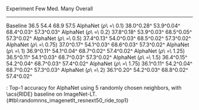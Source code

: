 Experiment                      Few        Med.        Many     Overall
-----------------------  ----------  ----------  ----------  ----------
Baseline                       36.5        54.4        68.9        57.5
AlphaNet (_ρ_\ =\ 0.1)   38.0^0.28^  53.9^0.04^  68.4^0.03^  57.3^0.03^
AlphaNet (_ρ_\ =\ 0.2)   37.8^0.18^  53.9^0.03^  68.5^0.05^  57.3^0.02^
AlphaNet (_ρ_\ =\ 0.5)   37.4^0.13^  54.0^0.03^  68.5^0.02^  57.3^0.02^
AlphaNet (_ρ_\ =\ 0.75)  37.0^0.17^  54.1^0.03^  68.6^0.03^  57.3^0.02^
AlphaNet (_ρ_\ =\ 1)     36.9^0.11^  54.1^0.04^  68.7^0.02^  57.4^0.02^
AlphaNet (_ρ_\ =\ 1.25)  36.5^0.11^  54.1^0.03^  68.7^0.03^  57.3^0.02^
AlphaNet (_ρ_\ =\ 1.5)   36.4^0.15^  54.2^0.04^  68.7^0.03^  57.4^0.02^
AlphaNet (_ρ_\ =\ 1.75)  36.1^0.11^  54.2^0.04^  68.7^0.02^  57.3^0.03^
AlphaNet (_ρ_\ =\ 2)     36.1^0.20^  54.2^0.03^  68.8^0.02^  57.4^0.02^

: Top-1 accuracy for AlphaNet using 5 randomly chosen neighbors, with \acs{RIDE} baseline on ImageNet-LT. {#tbl:randomnns_imagenetlt_resnext50_ride_top1}
